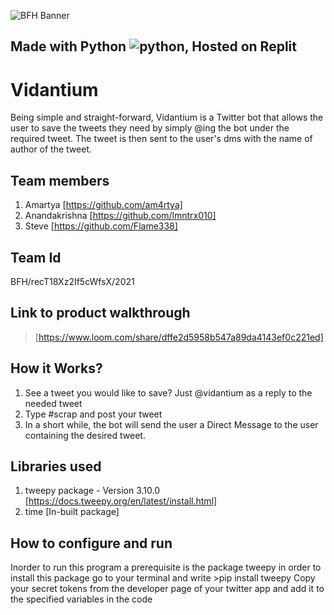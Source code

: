 ![BFH Banner](https://trello-attachments.s3.amazonaws.com/542e9c6316504d5797afbfb9/542e9c6316504d5797afbfc1/39dee8d993841943b5723510ce663233/Frame_19.png)
## __Made with Python ![python](https://freepngimg.com/thumb/categories/1402.png), Hosted on Replit__
# Vidantium
Being simple and straight-forward, Vidantium is a Twitter bot that allows the user to save the tweets they need by simply @ing the bot under the required tweet. The tweet is then sent to the user's dms with the name of author of the tweet.
## Team members
1. Amartya [https://github.com/am4rtya]
2. Anandakrishna [https://github.com/lmntrx010]
3. Steve [https://github.com/Flame338]
## Team Id
BFH/recT18Xz2If5cWfsX/2021
## Link to product walkthrough
>[https://www.loom.com/share/dffe2d5958b547a89da4143ef0c221ed]
## How it Works?
1. See a tweet you would like to save? Just @vidantium as a reply to the needed tweet
2. Type #scrap and post your tweet
3. In a short while, the bot will send the user a Direct Message to the user containing the desired tweet.
## Libraries used
1. tweepy package - Version 3.10.0 [https://docs.tweepy.org/en/latest/install.html]
2. time [In-built package]
## How to configure and run
Inorder to run this program a prerequisite is the package tweepy in order to install this package go to your terminal and write >pip install tweepy
Copy your secret tokens from the developer page of your twitter app and add it to the specified variables in the code
